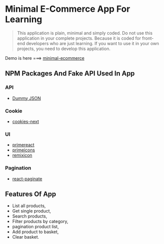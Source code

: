 # Minimal E-Commerce App For Learning

> This application is plain, minimal and simply coded. Do not use this application in your complete projects. Because it is coded for front-end developers who are just learning. If you want to use it in your own projects, you need to develop this application.

Demo is here ===> [minimal-ecommerce](https://minimal-ecommerce.buqa.app/)

## NPM Packages And Fake API Used In App

### API

- [Dummy JSON](https://dummyjson.com/)

### Cookie

- [cookies-next](https://www.npmjs.com/package/cookies-next)

### UI

- [primereact](https://www.npmjs.com/package/primereact)
- [primeicons](https://www.npmjs.com/package/primeicons)
- [remixicon](https://www.npmjs.com/package/remixicon)

### Pagination

- [react-paginate](https://www.npmjs.com/package/react-paginate)

## Features Of App

- List all products,
- Get single product,
- Search products,
- Filter products by category,
- pagination product list,
- Add product to basket,
- Clear basket.
